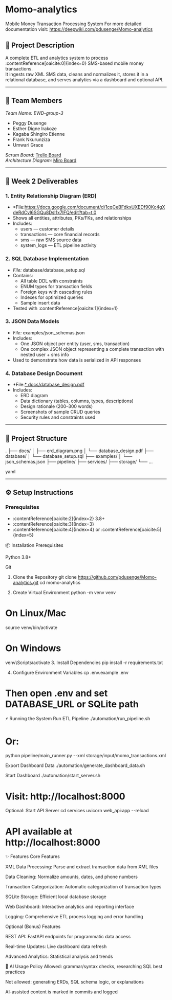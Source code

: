 # Momo-analytics  
Mobile Money Transaction Processing System
For more detailed documentation visit: https://deepwiki.com/pdusenge/Momo-analytics 
## 📌 Project Description
A complete ETL and analytics system to process :contentReference[oaicite:0]{index=0} SMS-based mobile money transactions.  
It ingests raw XML SMS data, cleans and normalizes it, stores it in a relational database, and serves analytics via a dashboard and optional API.

---

## 👥 Team Members  
*Team Name: EWD-group-3*

- Peggy Dusenge  
- Esther Digne Irakoze  
- Kagaba Shingiro Etienne  
- Frank Nkurunziza  
- Umwari Grace  

*Scrum Board:* [Trello Board](https://trello.com/invite/b/68bf6d4ff57bdd9777616bf6/ATTI7367a1d02e2da2d9696262bdb1d51b1546D3C578/momo-trananalytics-scrum-board)  
*Architecture Diagram:* [Miro Board](https://miro.com/app/board/uXjVJKkj0Zg=/?share_link_id=844505314297)

---

## 📁 Week 2 Deliverables

### 1. Entity Relationship Diagram (ERD)
- *File:https://docs.google.com/document/d/1cqCeBFdkxUXEDf90Kc4gXdeRdCvI6SGQu8DsI1x7lFQ/edit?tab=t.0
- Shows all entities, attributes, PKs/FKs, and relationships
- Includes:
  - users — customer details  
  - transactions — core financial records  
  - sms — raw SMS source data  
  - system_logs — ETL pipeline activity

### 2. SQL Database Implementation
- *File:* database/database_setup.sql
- Contains:
  - All table DDL with constraints
  - ENUM types for transaction fields
  - Foreign keys with cascading rules
  - Indexes for optimized queries
  - Sample insert data
- Tested with :contentReference[oaicite:1]{index=1}

### 3. JSON Data Models
- *File:* examples/json_schemas.json
- Includes:
  - One JSON object per entity (user, sms, transaction)
  - One complex JSON object representing a complete transaction with nested user + sms info
- Used to demonstrate how data is serialized in API responses

### 4. Database Design Document
- *File:[* docs/database_design.pdf](https://docs.google.com/document/d/1cqCeBFdkxUXEDf90Kc4gXdeRdCvI6SGQu8DsI1x7lFQ/edit?tab=t.0#heading=h.bslennmrfyrj)
- Includes:
  - ERD diagram
  - Data dictionary (tables, columns, types, descriptions)
  - Design rationale (200–300 words)
  - Screenshots of sample CRUD queries
  - Security rules and constraints used

---

## 📂 Project Structure
.
├── docs/
│ ├── erd_diagram.png
│ └── database_design.pdf
├── database/
│ └── database_setup.sql
├── examples/
│ └── json_schemas.json
├── pipeline/
├── services/
├── storage/
└── ...

yaml


---

## ⚙ Setup Instructions

### Prerequisites
- :contentReference[oaicite:2]{index=2} 3.8+
- :contentReference[oaicite:3]{index=3}
- :contentReference[oaicite:4]{index=4} or :contentReference[oaicite:5]{index=5}

📦 Installation
Prerequisites

Python 3.8+

Git

1. Clone the Repository
git clone https://github.com/pdusenge/Momo-analytics.git
cd momo-analytics

2. Create Virtual Environment
python -m venv venv
# On Linux/Mac
source venv/bin/activate
# On Windows
venv\Scripts\activate
3. Install Dependencies
pip install -r requirements.txt

4. Configure Environment Variables
cp .env.example .env
# Then open .env and set DATABASE_URL or SQLite path

⚡ Running the System
Run ETL Pipeline
./automation/run_pipeline.sh
# Or:
python pipeline/main_runner.py --xml storage/input/momo_transactions.xml

Export Dashboard Data
./automation/generate_dashboard_data.sh

Start Dashboard
./automation/start_server.sh
# Visit: http://localhost:8000

Optional: Start API Server
cd services
uvicorn web_api:app --reload
# API available at http://localhost:8000

✨ Features
Core Features

XML Data Processing: Parse and extract transaction data from XML files

Data Cleaning: Normalize amounts, dates, and phone numbers

Transaction Categorization: Automatic categorization of transaction types

SQLite Storage: Efficient local database storage

Web Dashboard: Interactive analytics and reporting interface

Logging: Comprehensive ETL process logging and error handling

Optional (Bonus) Features

REST API: FastAPI endpoints for programmatic data access

Real-time Updates: Live dashboard data refresh

Advanced Analytics: Statistical analysis and trends

🤖 AI Usage Policy
Allowed: grammar/syntax checks, researching SQL best practices

Not allowed: generating ERDs, SQL schema logic, or explanations

AI-assisted content is marked in commits and logged
